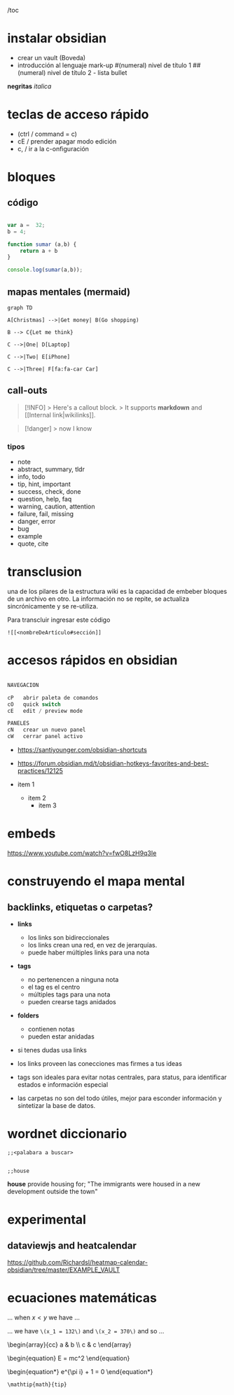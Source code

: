 /toc

# instalar obsidian

- crear un vault (Boveda)
- introducción al lenguaje mark-up 
					#(numeral) nivel de título 1
					##(numeral) nivel de título 2
					-  lista bullet

**negritas**
*italica*

#  teclas de acceso rápido 

- (ctrl  / command = c) 
-  cE / prender apagar   modo edición
-  c, /  ir a la c-onfiguración 


# bloques

## código

```javascript

var a =  32;
b = 4;

function sumar (a,b) {
	return a + b
}

console.log(sumar(a,b));

```

## mapas mentales (mermaid)

```mermaid
graph TD

A[Christmas] -->|Get money| B(Go shopping)

B --> C{Let me think}

C -->|One| D[Laptop]

C -->|Two| E[iPhone]

C -->|Three| F[fa:fa-car Car]

```


## call-outs
> [!INFO] > Here's a callout block. > It supports **markdown** and [[Internal link|wikilinks]].

>[!danger] > now I know


### tipos
-   note
-   abstract, summary, tldr
-   info, todo
-   tip, hint, important
-   success, check, done
-   question, help, faq
-   warning, caution, attention
-   failure, fail, missing
-   danger, error
-   bug
-   example
-   quote, cite

# transclusion

una de los pilares de la estructura wiki es la capacidad de embeber bloques de un archivo en otro. La información no se repite, se actualiza sincrónicamente y se re-utiliza. 

Para transcluir ingresar este código

```
![[<nombreDeArtículo#sección]]

```

# accesos rápidos en obsidian

```javascript

NAVEGACION

cP   abrir paleta de comandos
cO   quick switch
cE   edit / preview mode

PANELES
cN   crear un nuevo panel
cW   cerrar panel activo
```

- https://santiyounger.com/obsidian-shortcuts

- https://forum.obsidian.md/t/obsidian-hotkeys-favorites-and-best-practices/12125

- item 1
	- item 2
		- item 3

# embeds

https://www.youtube.com/watch?v=fwO8LzH9q3Ie


# construyendo el mapa mental

## backlinks, etiquetas o carpetas?

- **links**
	- los links son bidireccionales
	- los links crean una red, en vez de jerarquías.
	- puede haber múltiples links para una nota
- **tags**
	- no pertenencen a ninguna nota
	- el tag es el centro
	- múltiples tags para una nota
	- pueden crearse tags anidados

- **folders**
	- contienen notas
	- pueden estar anidadas
- si tenes dudas usa links
- los links proveen las conecciones mas firmes a tus ideas
- tags son ideales para evitar notas centrales, para status, para identificar estados e información especial
- las carpetas no son del todo útiles, mejor para esconder información y sintetizar la base de datos.

# wordnet diccionario

	;;<palabara a buscar>


	;;house

**house**
provide housing for; "The immigrants were housed in a new development outside the town"  




# experimental

## dataviewjs and heatcalendar

https://github.com/Richardsl/heatmap-calendar-obsidian/tree/master/EXAMPLE_VAULT


# ecuaciones matemáticas

... when $x < y$ we have ...

... we have `\(x_1 = 132\)` and `\(x_2 = 370\)` and so ...

\\begin{array}{cc}
  a & b \\\\
  c & c
\\end{array}

\begin{equation}
   E = mc^2
\end{equation}

\begin{equation*}
   e^{\pi i} + 1 = 0
\end{equation*}


`\mathtip{math}{tip}`